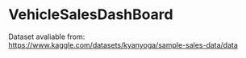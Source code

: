 # VehicleSalesDashBoard

Dataset avaliable from: https://www.kaggle.com/datasets/kyanyoga/sample-sales-data/data

